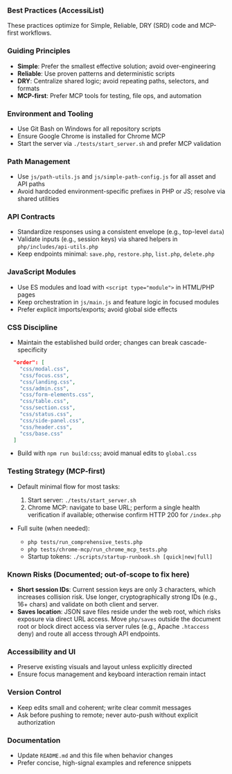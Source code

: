 ### Best Practices (AccessiList)

These practices optimize for Simple, Reliable, DRY (SRD) code and MCP-first workflows.

### Guiding Principles

- **Simple**: Prefer the smallest effective solution; avoid over-engineering
- **Reliable**: Use proven patterns and deterministic scripts
- **DRY**: Centralize shared logic; avoid repeating paths, selectors, and formats
- **MCP-first**: Prefer MCP tools for testing, file ops, and automation

### Environment and Tooling

- Use Git Bash on Windows for all repository scripts
- Ensure Google Chrome is installed for Chrome MCP
- Start the server via `./tests/start_server.sh` and prefer MCP validation

### Path Management

- Use `js/path-utils.js` and `js/simple-path-config.js` for all asset and API paths
- Avoid hardcoded environment-specific prefixes in PHP or JS; resolve via shared utilities

### API Contracts

- Standardize responses using a consistent envelope (e.g., top-level `data`)
- Validate inputs (e.g., session keys) via shared helpers in `php/includes/api-utils.php`
- Keep endpoints minimal: `save.php`, `restore.php`, `list.php`, `delete.php`

### JavaScript Modules

- Use ES modules and load with `<script type="module">` in HTML/PHP pages
- Keep orchestration in `js/main.js` and feature logic in focused modules
- Prefer explicit imports/exports; avoid global side effects

### CSS Discipline

- Maintain the established build order; changes can break cascade-specificity

```4:15:tests/config/build-order.json
  "order": [
    "css/modal.css",
    "css/focus.css",
    "css/landing.css",
    "css/admin.css",
    "css/form-elements.css",
    "css/table.css",
    "css/section.css",
    "css/status.css",
    "css/side-panel.css",
    "css/header.css",
    "css/base.css"
  ]
```

- Build with `npm run build:css`; avoid manual edits to `global.css`

### Testing Strategy (MCP-first)

- Default minimal flow for most tasks:
  1) Start server: `./tests/start_server.sh`
  2) Chrome MCP: navigate to base URL; perform a single health verification if available; otherwise confirm HTTP 200 for `/index.php`

- Full suite (when needed):
  - `php tests/run_comprehensive_tests.php`
  - `php tests/chrome-mcp/run_chrome_mcp_tests.php`
  - Startup tokens: `./scripts/startup-runbook.sh [quick|new|full]`

### Known Risks (Documented; out-of-scope to fix here)

- **Short session IDs**: Current session keys are only 3 characters, which increases collision risk. Use longer, cryptographically strong IDs (e.g., 16+ chars) and validate on both client and server.
- **Saves location**: JSON save files reside under the web root, which risks exposure via direct URL access. Move `php/saves` outside the document root or block direct access via server rules (e.g., Apache `.htaccess` deny) and route all access through API endpoints.

### Accessibility and UI

- Preserve existing visuals and layout unless explicitly directed
- Ensure focus management and keyboard interaction remain intact

### Version Control

- Keep edits small and coherent; write clear commit messages
- Ask before pushing to remote; never auto-push without explicit authorization

### Documentation

- Update `README.md` and this file when behavior changes
- Prefer concise, high-signal examples and reference snippets
